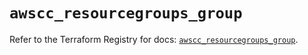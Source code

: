 # `awscc_resourcegroups_group`

Refer to the Terraform Registry for docs: [`awscc_resourcegroups_group`](https://registry.terraform.io/providers/hashicorp/awscc/0.70.0/docs/resources/resourcegroups_group).
